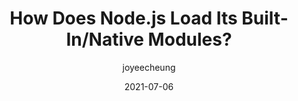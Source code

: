 ---
author: joyeecheung
date: 2021-07-06
tags:
  - javascript
  - nodejs
  - modules
target_url: https://joyeecheung.github.io/blog/2021/07/06/how-does-node-js-load-its-builtins-native-modules/
title: How Does Node.js Load Its Built-In/Native Modules?
---